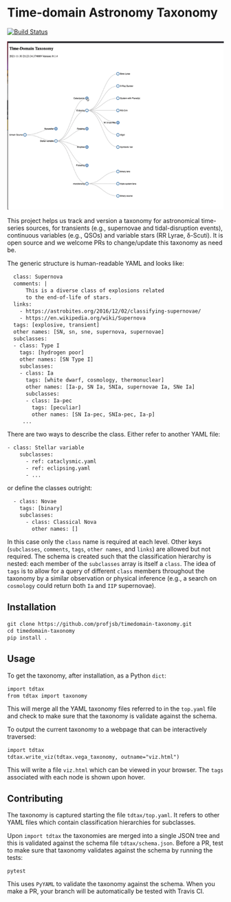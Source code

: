 # Time-domain Astronomy Taxonomy

[![Build Status](https://travis-ci.org/profjsb/timedomain-taxonomy.svg?branch=master)](https://travis-ci.org/profjsb/timedomain-taxonomy)

<img src="https://raw.githubusercontent.com/profjsb/timedomain-taxonomy/master/taxonomy-viz.gif">

This project helps us track and version a taxonomy for astronomical time-series sources, for transients (e.g., supernovae and tidal-disruption events), continuous variables (e.g., QSOs) and variable stars (RR Lyrae, &delta;-Scuti). It is open source and we welcome PRs to change/update this taxonomy as need be.

The generic structure is human-readable YAML and looks like:

```
  class: Supernova
  comments: |
      This is a diverse class of explosions related
      to the end-of-life of stars.
  links:
    - https://astrobites.org/2016/12/02/classifying-supernovae/
    - https://en.wikipedia.org/wiki/Supernova
  tags: [explosive, transient]
  other names: [SN, sn, sne, supernova, supernovae]
  subclasses:
  - class: Type I
    tags: [hydrogen poor]
    other names: [SN Type I]
    subclasses:
    - class: Ia
      tags: [white dwarf, cosmology, thermonuclear]
      other names: [Ia-p, SN Ia, SNIa, supernovae Ia, SNe Ia]
      subclasses:
      - class: Ia-pec
        tags: [peculiar]
        other names: [SN Ia-pec, SNIa-pec, Ia-p]
     ...
```
There are two ways to describe the class. Either refer to another YAML file:

```
- class: Stellar variable
    subclasses:
      - ref: cataclysmic.yaml
      - ref: eclipsing.yaml
      - ...
```
or define the classes outright:

```
  - class: Novae
    tags: [binary]
    subclasses:
      - class: Classical Nova
        other names: []
```

In this case only the `class` name is required at each level. Other keys (`subclasses`, `comments`, `tags`, `other names`, and `links`) are allowed but not required. The schema is created such that the classification hierarchy is nested: each member of the `subclasses` array is itself a `class`. The idea of `tags` is to allow for a query of different `class` members throughout the taxonomy by a similar observation or physical inference (e.g., a search on `cosmology` could return both `Ia` and `IIP` supernovae).
 
## Installation

```
git clone https://github.com/profjsb/timedomain-taxonomy.git
cd timedomain-taxonomy
pip install .
```

## Usage

To get the taxonomy, after installation, as a Python `dict`:

```
import tdtax
from tdtax import taxonomy
```
This will merge all the YAML taxonomy files referred to in the `top.yaml` file and check to make sure that the taxonomy is validate against the schema.

To output the current taxonomy to a webpage that can be interactively traversed:

```
import tdtax
tdtax.write_viz(tdtax.vega_taxonomy, outname="viz.html")
```
This will write a file `viz.html` which can be viewed in your browser. The `tags` associated with each node is shown upon hover.

## Contributing

The taxonomy is captured starting the file `tdtax/top.yaml`. It refers to other YAML files which contain classification hierarchies for subclasses.

Upon `import tdtax` the taxonomies are merged into a single JSON tree and this is validated against the schema file `tdtax/schema.json`. Before a PR, test to make sure that taxonomy validates against the schema by running the tests:

```
pytest
```

This uses `PyYAML` to validate the taxonomy against the schema. When you make a PR, your branch will be automatically be tested with Travis CI.